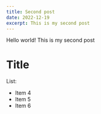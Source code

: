 ```yaml
---
title: Second post
date: 2022-12-19
excerpt: This is my second post
---
```


Hello world! This is my second post

# Title

List:

- Item 4
- Item 5
- Item 6
